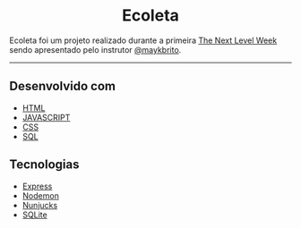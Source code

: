 <h1 align="center">Ecoleta</h1>

Ecoleta foi um projeto realizado durante a primeira [The Next Level Week](https://rocketseat.com.br/) sendo apresentado pelo instrutor [@maykbrito](https://github.com/maykbrito). 
***
## Desenvolvido com 
- [HTML](https://www.w3schools.com/html/)
- [JAVASCRIPT](https://developer.mozilla.org/pt-BR/docs/Web/JavaScript)
- [CSS](https://developer.mozilla.org/pt-BR/docs/Web/CSS)
- [SQL](https://www.w3schools.com/sql/)

## Tecnologias
- [Express](https://expressjs.com)
- [Nodemon](https://nodemon.io/)
- [Nunjucks](https://mozilla.github.io/nunjucks/)
- [SQLite](https://www.sqlite.org/index.html) 


